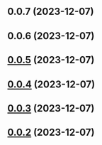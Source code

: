 ## 0.0.7 (2023-12-07)



## 0.0.6 (2023-12-07)



## [0.0.5](https://github.com/tatsushitoji/gh-tag-sandbox/compare/v0.0.2...v0.0.5) (2023-12-07)



## [0.0.4](https://github.com/tatsushitoji/gh-tag-sandbox/compare/v0.0.2...v0.0.4) (2023-12-07)



## [0.0.3](https://github.com/tatsushitoji/gh-tag-sandbox/compare/v0.0.2...v0.0.3) (2023-12-07)



## [0.0.2](https://github.com/tatsushitoji/gh-tag-sandbox/compare/v0.0.1...v0.0.2) (2023-12-07)



